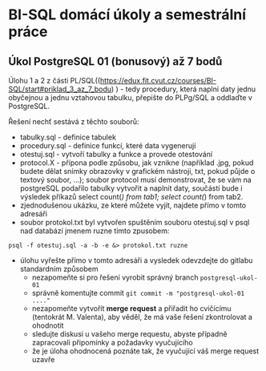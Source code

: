 # BI-SQL domácí úkoly a semestrální práce

## Úkol PostgreSQL 01 (bonusový)  až 7 bodů


 Úlohu 1 a 2 z části PL/SQL((https://edux.fit.cvut.cz/courses/BI-SQL/start#priklad_3_az_7_bodu)
) - tedy procedury, která naplní daty jednu obyčejnou a jednu vztahovou tabulku, přepište do PLPg/SQL a oddlaďte v PostgreSQL.

Řešení nechť sestává z těchto souborů:
  * tabulky.sql  - definice tabulek
  * procedury.sql - definice funkcí, které data vygenerují
  * otestuj.sql - vytvoří tabulky a funkce a provede otestování
  * protocol.X - přípona podle způsobu, jak vznikne (například .jpg, pokud budete dělat snímky obrazovky v grafickém nástroji, txt, pokud půjde o textový soubor, ...); soubor protocol musí demonstrovat, že se vám na postgreSQL podařilo tabulky vytvořit a naplnit daty, součástí bude i výsledek příkazů select count(*) from tab1; select count(*) from tab2.
  * zjednodušenou ukázku, ze které můžete vyjít, najdete přímo v tomto adresáři
  * soubor protokol.txt byl vytvořen spuštěním souboru otestuj.sql v psql nad databází jmenem ruzne timto zpusobem:

  ```psql -f otestuj.sql -a -b -e &> protokol.txt ruzne```

  * úlohu vyřešte přímo v tomto adresáři a vysledek odevzdejte do gitlabu standardním způsobem
    * nezapomeňte si pro řešení vyrobit správný branch `postgresql-ukol-01`
    * správně komentujte commit `git commit -m "postgresql-ukol-01 ...."`
    * nezapomeňte vytvořít **merge request** a přiřadit ho cvičícímu (tentokrát M. Valenta), aby věděl, že má vaše řešení zkontrolovat a ohodnotit
    * sledujte diskusi u vašeho merge requestu, abyste případně zapracovali připomínky a požadavky vyučujícího
    * že je úloha ohodnocená poznáte tak, že vyučující váš merge request uzavře
